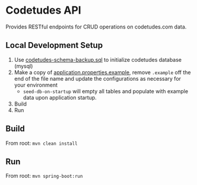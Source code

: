 # Codetudes API

Provides RESTful endpoints for CRUD operations on codetudes.com data.

## Local Development Setup
1. Use [codetudes-schema-backup.sql](./database/codetudes-schema-backup.sql) to initialize codetudes database (mysql)
1. Make a copy of [application.properties.example](./application.properties.example), remove `.example` off the end of the file name and update the configurations as necessary for your environment
    * `seed-db-on-startup` will empty all tables and populate with example data upon application startup.
1. Build
1. Run

## Build
From root: `mvn clean install`

## Run
From root: `mvn spring-boot:run`
